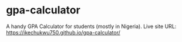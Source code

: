 # gpa-calculator
A handy GPA Calculator for students (mostly in Nigeria).
Live site URL: https://ikechukwu750.github.io/gpa-calculator/
